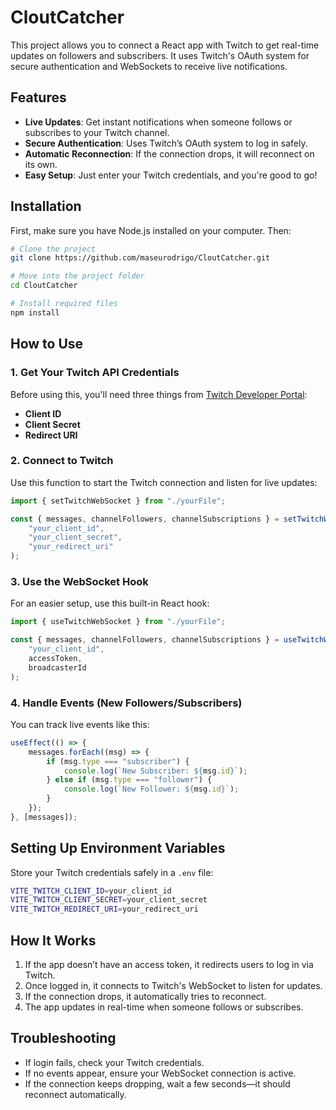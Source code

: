 # CloutCatcher  

This project allows you to connect a React app with Twitch to get real-time updates on followers and subscribers. It uses Twitch's OAuth system for secure authentication and WebSockets to receive live notifications.  

## Features  

- **Live Updates**: Get instant notifications when someone follows or subscribes to your Twitch channel.  
- **Secure Authentication**: Uses Twitch’s OAuth system to log in safely.  
- **Automatic Reconnection**: If the connection drops, it will reconnect on its own.  
- **Easy Setup**: Just enter your Twitch credentials, and you're good to go!  

## Installation  

First, make sure you have Node.js installed on your computer. Then:  

```sh
# Clone the project
git clone https://github.com/maseurodrigo/CloutCatcher.git

# Move into the project folder
cd CloutCatcher

# Install required files
npm install
```

## How to Use  

### 1. Get Your Twitch API Credentials  

Before using this, you'll need three things from [Twitch Developer Portal](https://dev.twitch.tv/console):  

- **Client ID**  
- **Client Secret**  
- **Redirect URI**  

### 2. Connect to Twitch  

Use this function to start the Twitch connection and listen for live updates:  

```js
import { setTwitchWebSocket } from "./yourFile";

const { messages, channelFollowers, channelSubscriptions } = setTwitchWebSocket(
    "your_client_id",
    "your_client_secret",
    "your_redirect_uri"
);
```

### 3. Use the WebSocket Hook  

For an easier setup, use this built-in React hook:  

```js
import { useTwitchWebSocket } from "./yourFile";

const { messages, channelFollowers, channelSubscriptions } = useTwitchWebSocket(
    "your_client_id",
    accessToken,
    broadcasterId
);
```

### 4. Handle Events (New Followers/Subscribers)  

You can track live events like this:  

```js
useEffect(() => {
    messages.forEach((msg) => {
        if (msg.type === "subscriber") {
            console.log(`New Subscriber: ${msg.id}`);
        } else if (msg.type === "follower") {
            console.log(`New Follower: ${msg.id}`);
        }
    });
}, [messages]);
```

## Setting Up Environment Variables  

Store your Twitch credentials safely in a `.env` file:  

```sh
VITE_TWITCH_CLIENT_ID=your_client_id
VITE_TWITCH_CLIENT_SECRET=your_client_secret
VITE_TWITCH_REDIRECT_URI=your_redirect_uri
```

## How It Works  

1. If the app doesn’t have an access token, it redirects users to log in via Twitch.  
2. Once logged in, it connects to Twitch's WebSocket to listen for updates.  
3. If the connection drops, it automatically tries to reconnect.  
4. The app updates in real-time when someone follows or subscribes.  

## Troubleshooting  

- If login fails, check your Twitch credentials.  
- If no events appear, ensure your WebSocket connection is active.  
- If the connection keeps dropping, wait a few seconds—it should reconnect automatically.  

